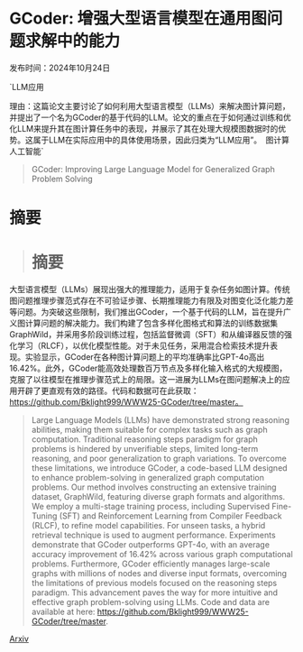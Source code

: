 # GCoder: 增强大型语言模型在通用图问题求解中的能力

发布时间：2024年10月24日

`LLM应用

理由：这篇论文主要讨论了如何利用大型语言模型（LLMs）来解决图计算问题，并提出了一个名为GCoder的基于代码的LLM。论文的重点在于如何通过训练和优化LLM来提升其在图计算任务中的表现，并展示了其在处理大规模图数据时的优势。这属于LLM在实际应用中的具体使用场景，因此归类为“LLM应用”。` `图计算` `人工智能`

> GCoder: Improving Large Language Model for Generalized Graph Problem Solving

# 摘要

> # 摘要
大型语言模型（LLMs）展现出强大的推理能力，适用于复杂任务如图计算。传统图问题推理步骤范式存在不可验证步骤、长期推理能力有限及对图变化泛化能力差等问题。为突破这些限制，我们推出GCoder，一个基于代码的LLM，旨在提升广义图计算问题的解决能力。我们构建了包含多样化图格式和算法的训练数据集GraphWild，并采用多阶段训练过程，包括监督微调（SFT）和从编译器反馈的强化学习（RLCF），以优化模型性能。对于未见任务，采用混合检索技术提升表现。实验显示，GCoder在各种图计算问题上的平均准确率比GPT-4o高出16.42%。此外，GCoder能高效处理数百万节点及多样化输入格式的大规模图，克服了以往模型在推理步骤范式上的局限。这一进展为LLMs在图问题解决上的应用开辟了更直观有效的路径。代码和数据可在此获取：https://github.com/Bklight999/WWW25-GCoder/tree/master。

> Large Language Models (LLMs) have demonstrated strong reasoning abilities, making them suitable for complex tasks such as graph computation. Traditional reasoning steps paradigm for graph problems is hindered by unverifiable steps, limited long-term reasoning, and poor generalization to graph variations. To overcome these limitations, we introduce GCoder, a code-based LLM designed to enhance problem-solving in generalized graph computation problems. Our method involves constructing an extensive training dataset, GraphWild, featuring diverse graph formats and algorithms. We employ a multi-stage training process, including Supervised Fine-Tuning (SFT) and Reinforcement Learning from Compiler Feedback (RLCF), to refine model capabilities. For unseen tasks, a hybrid retrieval technique is used to augment performance. Experiments demonstrate that GCoder outperforms GPT-4o, with an average accuracy improvement of 16.42% across various graph computational problems. Furthermore, GCoder efficiently manages large-scale graphs with millions of nodes and diverse input formats, overcoming the limitations of previous models focused on the reasoning steps paradigm. This advancement paves the way for more intuitive and effective graph problem-solving using LLMs. Code and data are available at here: https://github.com/Bklight999/WWW25-GCoder/tree/master.

[Arxiv](https://arxiv.org/abs/2410.19084)